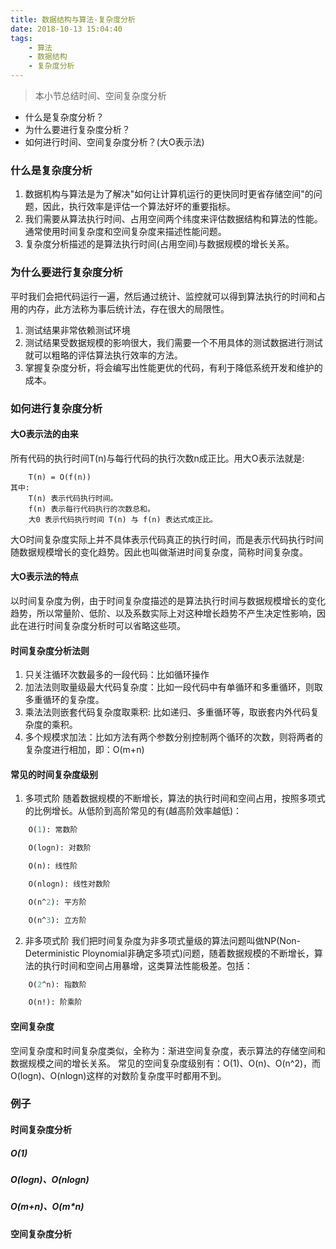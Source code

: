 ```yaml
---
title: 数据结构与算法-复杂度分析
date: 2018-10-13 15:04:40
tags:
    - 算法
    - 数据结构
    - 复杂度分析
---
```

>本小节总结时间、空间复杂度分析
* 什么是复杂度分析？
* 为什么要进行复杂度分析？
* 如何进行时间、空间复杂度分析？(大O表示法)

### 什么是复杂度分析
1. 数据机构与算法是为了解决"如何让计算机运行的更快同时更省存储空间"的问题，因此，执行效率是评估一个算法好坏的重要指标。
2. 我们需要从算法执行时间、占用空间两个纬度来评估数据结构和算法的性能。通常使用时间复杂度和空间复杂度来描述性能问题。
3. 复杂度分析描述的是算法执行时间(占用空间)与数据规模的增长关系。

### 为什么要进行复杂度分析
平时我们会把代码运行一遍，然后通过统计、监控就可以得到算法执行的时间和占用的内存，此方法称为事后统计法，存在很大的局限性。
1. 测试结果非常依赖测试环境
2. 测试结果受数据规模的影响很大，我们需要一个不用具体的测试数据进行测试就可以粗略的评估算法执行效率的方法。
3. 掌握复杂度分析，将会编写出性能更优的代码，有利于降低系统开发和维护的成本。

### 如何进行复杂度分析
#### 大O表示法的由来
所有代码的执行时间T(n)与每行代码的执行次数n成正比。用大O表示法就是:
```
	T(n) = O(f(n))
其中:
	T(n) 表示代码执行时间。
	f(n) 表示每行代码执行的次数总和。
	大0 表示代码执行时间 T(n) 与 f(n) 表达式成正比。
```
大O时间复杂度实际上并不具体表示代码真正的执行时间，而是表示代码执行时间随数据规模增长的变化趋势。因此也叫做渐进时间复杂度，简称时间复杂度。

#### 大O表示法的特点
以时间复杂度为例，由于时间复杂度描述的是算法执行时间与数据规模增长的变化趋势，所以常量阶、低阶、以及系数实际上对这种增长趋势不产生决定性影响，因此在进行时间复杂度分析时可以省略这些项。

#### 时间复杂度分析法则
1. 只关注循环次数最多的一段代码：比如循环操作
2. 加法法则取量级最大代码复杂度：比如一段代码中有单循环和多重循环，则取多重循环的复杂度。
3. 乘法法则嵌套代码复杂度取乘积: 比如递归、多重循环等，取嵌套内外代码复杂度的乘积。
4. 多个规模求加法：比如方法有两个参数分别控制两个循环的次数，则将两者的复杂度进行相加，即：O(m+n)

#### 常见的时间复杂度级别
1. 多项式阶
    随着数据规模的不断增长，算法的执行时间和空间占用，按照多项式的比例增长。从低阶到高阶常见的有(越高阶效率越低)：
```perl    
	O(1): 常数阶

	O(logn): 对数阶

	O(n): 线性阶

	O(nlogn): 线性对数阶

	O(n^2): 平方阶

	O(n^3): 立方阶
```
2. 非多项式阶
    我们把时间复杂度为非多项式量级的算法问题叫做NP(Non-Deterministic Ploynomial非确定多项式)问题，随着数据规模的不断增长，算法的执行时间和空间占用暴增，这类算法性能极差。包括：
```perl
	O(2^n): 指数阶

	O(n!): 阶乘阶
```
#### 空间复杂度
空间复杂度和时间复杂度类似，全称为：渐进空间复杂度，表示算法的存储空间和数据规模之间的增长关系。
常见的空间复杂度级别有：O(1)、O(n)、O(n^2)，而O(logn)、O(nlogn)这样的对数阶复杂度平时都用不到。



### 例子
#### 时间复杂度分析
##### O(1)

##### O(logn)、O(nlogn)

##### O(m+n)、O(m*n)
 
#### 空间复杂度分析


